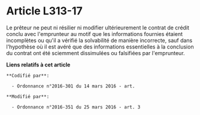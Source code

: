 # Article L313-17

Le prêteur ne peut ni résilier ni modifier ultérieurement le contrat de crédit conclu avec l'emprunteur au motif que les
informations fournies étaient incomplètes ou qu'il a vérifié la solvabilité de manière incorrecte, sauf dans l'hypothèse où
il est avéré que des informations essentielles à la conclusion du contrat ont été sciemment dissimulées ou falsifiées par
l'emprunteur.

**Liens relatifs à cet article**

	**Codifié par**:

	  - Ordonnance n°2016-301 du 14 mars 2016 - art.

	**Modifié par**:

	  - Ordonnance n°2016-351 du 25 mars 2016 - art. 3
